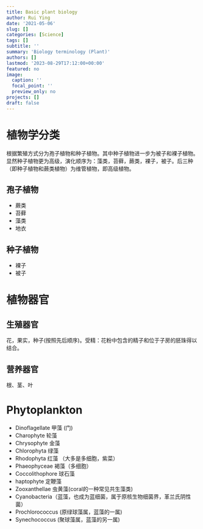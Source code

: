 ```yaml
---
title: Basic plant biology
author: Rui Ying
date: '2021-05-06'
slug: []
categories: [Science]
tags: []
subtitle: ''
summary: 'Biology terminology (Plant)'
authors: []
lastmod: '2023-08-29T17:12:00+00:00'
featured: no
image:
  caption: ''
  focal_point: ''
  preview_only: no
projects: []
draft: false
---
```


# 植物学分类
根据繁殖方式分为孢子植物和种子植物。其中种子植物进一步为被子和裸子植物。显然种子植物更为高级，演化顺序为：藻类，苔藓，蕨类，裸子，被子。后三种（即种子植物和蕨类植物）为维管植物，即高级植物。

## 孢子植物
- 蕨类
- 苔藓
- 藻类
- 地衣

## 种子植物
- 裸子
- 被子

# 植物器官

## 生殖器官
花，果实，种子(按照先后顺序)。受精：花粉中包含的精子和位于子房的胚珠得以结合。

## 营养器官
根、茎、叶

# Phytoplankton
- Dinoflagellate 甲藻 (门)
- Charophyte 轮藻
- Chrysophyte 金藻
- Chlorophyta 绿藻
- Rhodophyta 红藻 （大多是多细胞，紫菜）
- Phaeophyceae 褐藻（多细胞）
- Coccolithophore 球石藻
- haptophyte 定鞭藻
- Zooxanthellae 虫黄藻(coral的一种常见共生藻类)
- Cyanobacteria（蓝藻，也成为蓝细菌，属于原核生物细菌界，革兰氏阴性菌）
- Prochlorococcus (原绿球藻属，蓝藻的一属)
- Synechococcus (聚球藻属，蓝藻的另一属)
